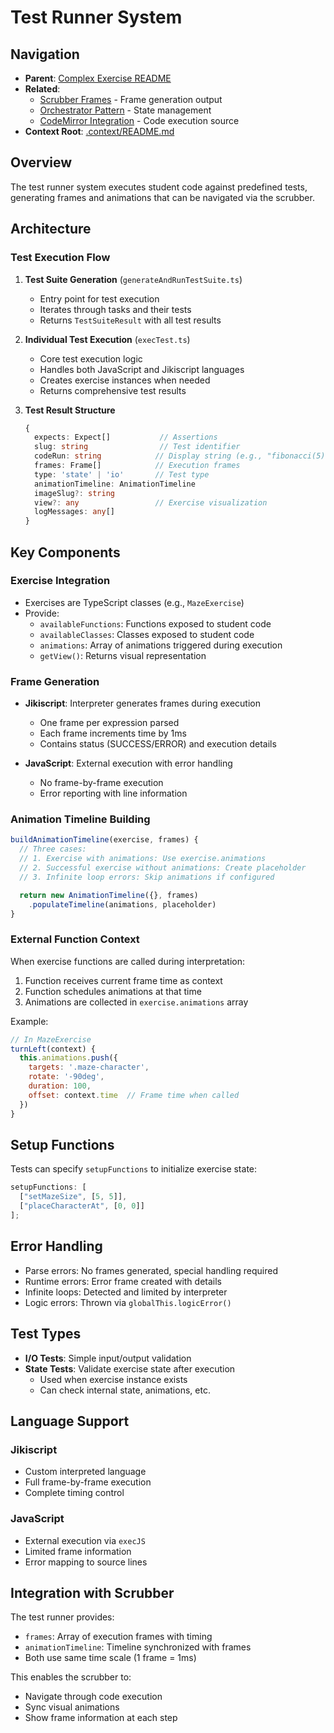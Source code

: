 # Test Runner System

## Navigation

- **Parent**: [Complex Exercise README](./README.md)
- **Related**:
  - [Scrubber Frames](./scrubber-frames.md) - Frame generation output
  - [Orchestrator Pattern](./orchestrator-pattern.md) - State management
  - [CodeMirror Integration](./codemirror.md) - Code execution source
- **Context Root**: [.context/README.md](../README.md)

## Overview

The test runner system executes student code against predefined tests, generating frames and animations that can be navigated via the scrubber.

## Architecture

### Test Execution Flow

1. **Test Suite Generation** (`generateAndRunTestSuite.ts`)
   - Entry point for test execution
   - Iterates through tasks and their tests
   - Returns `TestSuiteResult` with all test results

2. **Individual Test Execution** (`execTest.ts`)
   - Core test execution logic
   - Handles both JavaScript and Jikiscript languages
   - Creates exercise instances when needed
   - Returns comprehensive test results

3. **Test Result Structure**
   ```typescript
   {
     expects: Expect[]           // Assertions
     slug: string                // Test identifier
     codeRun: string            // Display string (e.g., "fibonacci(5)")
     frames: Frame[]            // Execution frames
     type: 'state' | 'io'       // Test type
     animationTimeline: AnimationTimeline
     imageSlug?: string
     view?: any                 // Exercise visualization
     logMessages: any[]
   }
   ```

## Key Components

### Exercise Integration

- Exercises are TypeScript classes (e.g., `MazeExercise`)
- Provide:
  - `availableFunctions`: Functions exposed to student code
  - `availableClasses`: Classes exposed to student code
  - `animations`: Array of animations triggered during execution
  - `getView()`: Returns visual representation

### Frame Generation

- **Jikiscript**: Interpreter generates frames during execution
  - One frame per expression parsed
  - Each frame increments time by 1ms
  - Contains status (SUCCESS/ERROR) and execution details

- **JavaScript**: External execution with error handling
  - No frame-by-frame execution
  - Error reporting with line information

### Animation Timeline Building

```typescript
buildAnimationTimeline(exercise, frames) {
  // Three cases:
  // 1. Exercise with animations: Use exercise.animations
  // 2. Successful exercise without animations: Create placeholder
  // 3. Infinite loop errors: Skip animations if configured

  return new AnimationTimeline({}, frames)
    .populateTimeline(animations, placeholder)
}
```

### External Function Context

When exercise functions are called during interpretation:

1. Function receives current frame time as context
2. Function schedules animations at that time
3. Animations are collected in `exercise.animations` array

Example:

```javascript
// In MazeExercise
turnLeft(context) {
  this.animations.push({
    targets: '.maze-character',
    rotate: '-90deg',
    duration: 100,
    offset: context.time  // Frame time when called
  })
}
```

## Setup Functions

Tests can specify `setupFunctions` to initialize exercise state:

```typescript
setupFunctions: [
  ["setMazeSize", [5, 5]],
  ["placeCharacterAt", [0, 0]]
];
```

## Error Handling

- Parse errors: No frames generated, special handling required
- Runtime errors: Error frame created with details
- Infinite loops: Detected and limited by interpreter
- Logic errors: Thrown via `globalThis.logicError()`

## Test Types

- **I/O Tests**: Simple input/output validation
- **State Tests**: Validate exercise state after execution
  - Used when exercise instance exists
  - Can check internal state, animations, etc.

## Language Support

### Jikiscript

- Custom interpreted language
- Full frame-by-frame execution
- Complete timing control

### JavaScript

- External execution via `execJS`
- Limited frame information
- Error mapping to source lines

## Integration with Scrubber

The test runner provides:

- `frames`: Array of execution frames with timing
- `animationTimeline`: Timeline synchronized with frames
- Both use same time scale (1 frame = 1ms)

This enables the scrubber to:

- Navigate through code execution
- Sync visual animations
- Show frame information at each step
